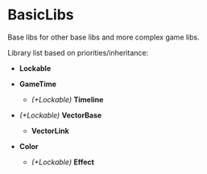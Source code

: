 # BasicLibs

Base libs for other base libs and more complex game libs.

Library list based on priorities/inheritance:

- **Lockable**


- **GameTime**
  - _(+Lockable)_ **Timeline**


- _(+Lockable)_ **VectorBase**
  - **VectorLink**


- **Color**
  - _(+Lockable)_ **Effect**
